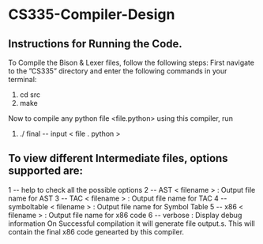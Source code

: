 # CS335-Compiler-Design
## Instructions for Running the Code.
To Compile the Bison & Lexer files, follow the following steps: 
First navigate to the ”CS335” directory and enter the following commands in your terminal:
1. cd src
2. make

Now to compile any python file <file.python> using this compiler, run
1. ./ final -- input < file . python >

## To view different Intermediate files, options supported are:
1 -- help to check all the possible options
2 -- AST < filename > : Output file name for AST
3 -- TAC < filename > : Output file name for TAC
4 -- symboltable < filename > : Output file name for Symbol Table
5 -- x86 < filename > : Output file name for x86 code
6 -- verbose : Display debug information
On Successful compilation it will generate file output.s. This will contain the final x86 code genearted by this compiler.
